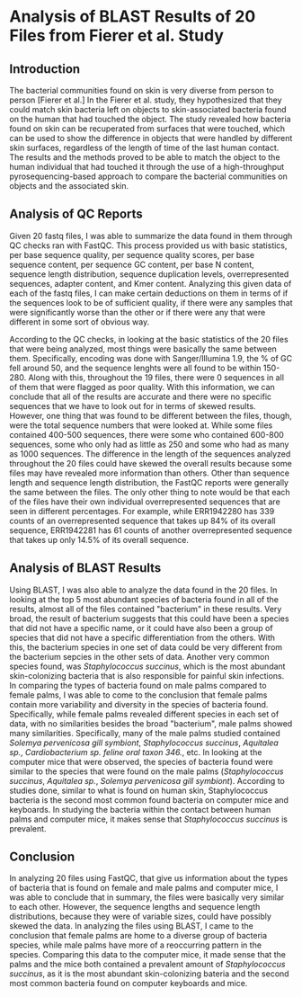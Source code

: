 # Analysis of BLAST Results of 20 Files from Fierer et al. Study 

## Introduction

 The bacterial communities found on skin is very diverse from person to person [Fierer et al.]
 In the Fierer et al. study, they hypothesized that they could match skin bacteria left on objects to skin-associated
 bacteria found on the human that had touched the object. The study revealed how bacteria found
 on skin can be recuperated from surfaces that were touched, which can be used to show the 
 difference in objects that were handled by different skin surfaces, regardless of the length 
 of time of the last human contact. The results and the methods proved to be able to match 
 the object to the human individual that had touched it through the use of a high-throughput 
 pyrosequencing-based approach to compare the bacterial communities on objects 
 and the associated skin.

## Analysis of QC Reports 

 Given 20 fastq files, I was able to summarize the data found in them through QC checks ran 
 with FastQC. This process provided us with basic statistics, per base sequence quality, 
 per sequence quality scores, per base sequence content, per sequence GC content, per base 
 N content, sequence length distribution, sequence duplication levels, overrepresented
 sequences, adapter content, and Kmer content. Analyzing this given data of each of the 
 fastq files, I can make certain deductions on them in terms of if the sequences look to 
 be of sufficient quality, if there were any samples that were significantly worse than the 
 other or if there were any that were different in some sort of obvious way. 

 According to the QC checks, in looking at the basic statistics of the 20 files that were 
 being analyzed, most things were basically the same between them. Specifically, encoding was
 done with Sanger/Illumina 1.9, the % of GC fell around 50, and the sequence lenghts were 
 all found to be within 150-280. Along with this, throughout the 19 files, there were 0 
 sequences in all of them that were flagged as poor quality. With this information, we can 
 conclude that all of the results are accurate and there were no specific sequences that we 
 have to look out for in terms of skewed results. However, one thing that was found to be
 different between the files, though, were the total sequence numbers that were looked at.
 While some files contained 400-500 sequences, there were some who contained 600-800 sequences,
 some who only had as little as 250 and some who had as many as 1000 sequences.
 The difference in the length of the sequences analyzed throughout the 20 files could have skewed
 the overall results because some files may have revealed more information than others. 
 Other than sequence length and sequence length distribution, the FastQC reports were generally 
 the same between the files. The only other thing to note would be that each of the files have
 their own individual overrepresented sequences that are seen in different percentages. For 
 example, while ERR1942280 has 339 counts of an overrepresented sequence that takes up 84% of 
 its overall sequence, ERR1942281 has 61 counts of another overrepresented sequence that takes 
 up only 14.5% of its overall sequence. 

## Analysis of BLAST Results 

 Using BLAST, I was also able to analyze the data found in the 20 files. In looking at the top 5 
 most abundant species of bacteria found in all of the results, almost all of the files
 contained "bacterium" in these results. Very broad, the result of bacterium suggests that
 this could have been a species that did not have a specific name, or it could have also been
 a group of species that did not have a specific differentiation from the others. With this,
 the bacterium species in one set of data could be very different from the bacterium sepcies
 in the other sets of data. Another very common species found, was *Staphylococcus succinus*,
 which is the most abundant skin-colonizing bacteria that is also responsible for painful skin
 infections. In comparing the types of bacteria found on male palms compared to female palms, 
 I was able to come to the conclusion that female palms contain more variability and diversity 
 in the species of bacteria found. Specifically, while female palms revealed different species 
 in each set of data, with no similarities besides the broad "bacterium", male palms showed 
 many similarities. Specifically, many of the male palms studied contained *Solemya 
 pervenicosa gill symbiont*, *Staphylococcus succinus*, *Aquitalea sp.*, *Cardiobacterium sp. 
 feline oral taxon 346.*, etc. In looking at the computer mice that were observed, the species
 of bacteria found were similar to the species that were found on the male palms (*Staphylococcus 
 succinus*, *Aquitalea sp.*, *Solemya pervenicosa gill symbiont*). According to studies done, similar to 
 what is found on human skin, Staphylococcus bacteria is the second most common found bacteria on 
 computer mice and keyboards. In studying the bacteria within the contact between human palms and 
 computer mice, it makes sense that *Staphylococcus succinus* is prevalent. 

## Conclusion
 
In analyzing 20 files using FastQC, that give us information about the types of bacteria that is found 
 on female and male palms and computer mice, I was able to conclude that in summary, the files were 
 basically very similar to each other. However, the sequence lengths and sequence length distributions,
 because they were of variable sizes, could have possibly skewed the data. In analyzing the files
 using BLAST, I came to the conclusion that female palms are home to a diverse group of bacteria species, 
 while male palms have more of a reoccurring pattern in the species. Comparing this data to the computer 
 mice, it made sense that the palms and the mice both contained a prevalent amount of *Staphylococcus 
 succinus*, as it is the most abundant skin-colonizing bateria and the second most common bacteria found
 on computer keyboards and mice. 
